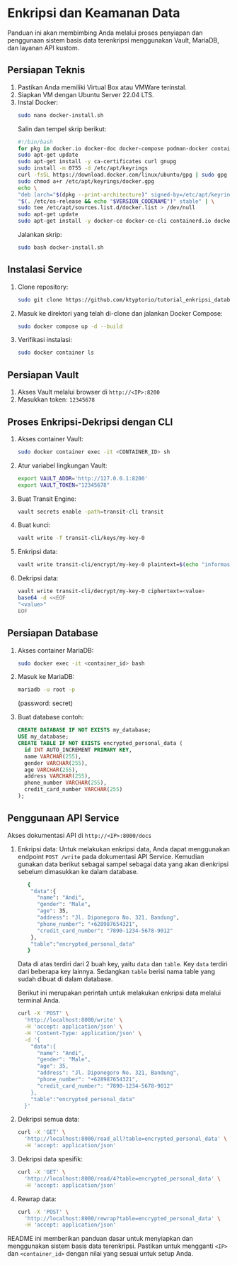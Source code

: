 # Enkripsi dan Keamanan Data

Panduan ini akan membimbing Anda melalui proses penyiapan dan penggunaan sistem basis data terenkripsi menggunakan Vault, MariaDB, dan layanan API kustom.

## Persiapan Teknis

1. Pastikan Anda memiliki Virtual Box atau VMWare terinstal.
2. Siapkan VM dengan Ubuntu Server 22.04 LTS.
3. Instal Docker:
   ```bash
   sudo nano docker-install.sh
   ```
   Salin dan tempel skrip berikut:
   ```bash
   #!/bin/bash
   for pkg in docker.io docker-doc docker-compose podman-docker containerd runc; do sudo apt-get remove $pkg; done
   sudo apt-get update
   sudo apt-get install -y ca-certificates curl gnupg
   sudo install -m 0755 -d /etc/apt/keyrings
   curl -fsSL https://download.docker.com/linux/ubuntu/gpg | sudo gpg --dearmor -o /etc/apt/keyrings/docker.gpg
   sudo chmod a+r /etc/apt/keyrings/docker.gpg
   echo \
   "deb [arch="$(dpkg --print-architecture)" signed-by=/etc/apt/keyrings/docker.gpg] https://download.docker.com/linux/ubuntu \
   "$(. /etc/os-release && echo "$VERSION_CODENAME")" stable" | \
   sudo tee /etc/apt/sources.list.d/docker.list > /dev/null
   sudo apt-get update
   sudo apt-get install -y docker-ce docker-ce-cli containerd.io docker-buildx-plugin docker-compose-plugin
   ```
   Jalankan skrip:
   ```bash
   sudo bash docker-install.sh
   ```

## Instalasi Service

1. Clone repository:
   ```bash
   sudo git clone https://github.com/ktyptorio/tutorial_enkripsi_database.git
   ```

2. Masuk ke direktori yang telah di-clone dan jalankan Docker Compose:
   ```bash
   sudo docker compose up -d --build
   ```

3. Verifikasi instalasi:
   ```bash
   sudo docker container ls
   ```

## Persiapan Vault

1. Akses Vault melalui browser di `http://<IP>:8200`
2. Masukkan token: `12345678`

## Proses Enkripsi-Dekripsi dengan CLI

1. Akses container Vault:
   ```bash
   sudo docker container exec -it <CONTAINER_ID> sh
   ```

2. Atur variabel lingkungan Vault:
   ```bash
   export VAULT_ADDR='http://127.0.0.1:8200'
   export VAULT_TOKEN="12345678"
   ```

3. Buat Transit Engine:
   ```bash
   vault secrets enable -path=transit-cli transit
   ```

4. Buat kunci:
   ```bash
   vault write -f transit-cli/keys/my-key-0
   ```

5. Enkripsi data:
   ```bash
   vault write transit-cli/encrypt/my-key-0 plaintext=$(echo "informasi rahasia" | base64)
   ```

6. Dekripsi data:
   ```bash
   vault write transit-cli/decrypt/my-key-0 ciphertext=<value>
   base64 -d <<EOF
   "<value>"
   EOF
   ```

## Persiapan Database

1. Akses container MariaDB:
   ```bash
   sudo docker exec -it <container_id> bash
   ```

2. Masuk ke MariaDB:
   ```bash
   mariadb -u root -p
   ```
   (password: secret)

3. Buat database contoh:
   ```sql
   CREATE DATABASE IF NOT EXISTS my_database;
   USE my_database;
   CREATE TABLE IF NOT EXISTS encrypted_personal_data (
     id INT AUTO_INCREMENT PRIMARY KEY,
     name VARCHAR(255),
     gender VARCHAR(255),
     age VARCHAR(255),
     address VARCHAR(255),
     phone_number VARCHAR(255),
     credit_card_number VARCHAR(255)
   );
   ```

## Penggunaan API Service

Akses dokumentasi API di `http://<IP>:8000/docs`

1. Enkripsi data:
   Untuk melakukan enkripsi data, Anda dapat menggunakan endpoint `POST /write` pada dokumentasi API Service. Kemudian gunakan data berikut sebagai sampel sebagai data yang akan dienkripsi sebelum dimasukkan ke dalam database.
   ```bash
      {
       "data":{
         "name": "Andi",
         "gender": "Male",
         "age": 35,
         "address": "Jl. Diponegoro No. 321, Bandung",
         "phone_number": "+628987654321",
         "credit_card_number": "7890-1234-5678-9012"
       },
       "table":"encrypted_personal_data"
      }
   ```
   Data di atas terdiri dari 2 buah key, yaitu `data` dan `table`. Key `data` terdiri dari beberapa key lainnya. Sedangkan `table` berisi nama table yang sudah dibuat di dalam database.

   Berikut ini merupakan perintah untuk melakukan enkripsi data melalui terminal Anda.
   ```bash
   curl -X 'POST' \
     'http://localhost:8000/write' \
     -H 'accept: application/json' \
     -H 'Content-Type: application/json' \
     -d '{
       "data":{
         "name": "Andi",
         "gender": "Male",
         "age": 35,
         "address": "Jl. Diponegoro No. 321, Bandung",
         "phone_number": "+628987654321",
         "credit_card_number": "7890-1234-5678-9012"
       },
       "table":"encrypted_personal_data"
     }'
   ```

2. Dekripsi semua data:
   ```bash
   curl -X 'GET' \
     'http://localhost:8000/read_all?table=encrypted_personal_data' \
     -H 'accept: application/json'
   ```

3. Dekripsi data spesifik:
   ```bash
   curl -X 'GET' \
     'http://localhost:8000/read/4?table=encrypted_personal_data' \
     -H 'accept: application/json'
   ```

4. Rewrap data:
   ```bash
   curl -X 'POST' \
     'http://localhost:8000/rewrap?table=encrypted_personal_data' \
     -H 'accept: application/json'
   ```

README ini memberikan panduan dasar untuk menyiapkan dan menggunakan sistem basis data terenkripsi. Pastikan untuk mengganti `<IP>` dan `<container_id>` dengan nilai yang sesuai untuk setup Anda.